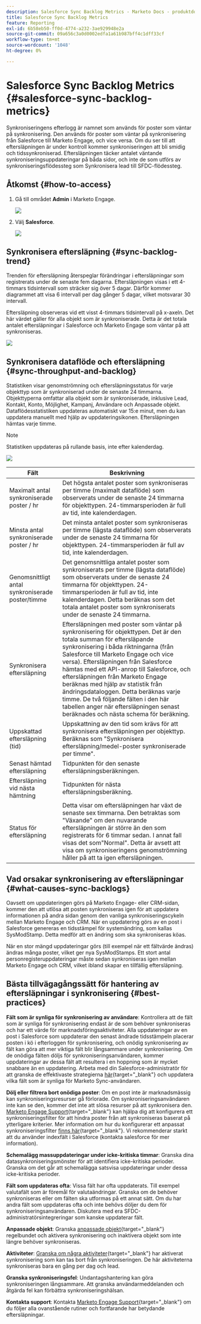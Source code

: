```yaml
---
description: Salesforce Sync Backlog Metrics - Marketo Docs - produktdokumentation
title: Salesforce Sync Backlog Metrics
feature: Reporting
exl-id: 6b58eb50-ff0d-4774-a232-3ae929948e2a
source-git-commit: 09a656c3a0d0002edfa1a61b987bff4c1dff33cf
workflow-type: tm+mt
source-wordcount: '1048'
ht-degree: 0%

---
```


# Salesforce Sync Backlog Metrics  {#salesforce-sync-backlog-metrics}

Synkroniseringens efterlogg är namnet som används för poster som väntar på synkronisering. Den används för poster som väntar på synkronisering från Salesforce till Marketo Engage, och vice versa. Om du ser till att eftersläpningen är under kontroll kommer synkroniseringen att bli smidig och tidssynkroniserad. Eftersläpningen täcker antalet väntande synkroniseringsuppdateringar på båda sidor, och inte de som utförs av synkroniseringsflödessteg som Synkronisera lead till SFDC-flödessteg.

## Åtkomst {#how-to-access}

1. Gå till området **Admin** i Marketo Engage.

   ![](assets/salesforce-sync-backlog-metrics-1.png)

1. Välj **Salesforce**.

   ![](assets/salesforce-sync-backlog-metrics-2.png)

## Synkronisera eftersläpning {#sync-backlog-trend}

Trenden för eftersläpning återspeglar förändringar i eftersläpningar som registrerats under de senaste fem dagarna. Eftersläpningen visas i ett 4-timmars tidsintervall som sträcker sig över 5 dagar. Därför kommer diagrammet att visa 6 intervall per dag gånger 5 dagar, vilket motsvarar 30 intervall.

Eftersläpning observeras vid ett visst 4-timmars tidsintervall på x-axeln. Det här värdet gäller för alla objekt som är synkroniserade. Detta är det totala antalet eftersläpningar i Salesforce och Marketo Engage som väntar på att synkroniseras.

![](assets/salesforce-sync-backlog-metrics-3.png)

## Synkronisera dataflöde och eftersläpning {#sync-throughput-and-backlog}

Statistiken visar genomströmning och eftersläpningsstatus för varje objekttyp som är synkroniserad under de senaste 24 timmarna. Objekttyperna omfattar alla objekt som är synkroniserade, inklusive Lead, Kontakt, Konto, Möjlighet, Kampanj, Användare och Anpassade objekt. Dataflödesstatistiken uppdateras automatiskt var 15:e minut, men du kan uppdatera manuellt med hjälp av uppdateringsikonen. Eftersläpningen hämtas varje timme.

>[!NOTE]
>
>Statistiken uppdateras på rullande basis, inte efter kalenderdag.

![](assets/salesforce-sync-backlog-metrics-4.png)

<table><thead>
  <tr>
    <th>Fält</th>
    <th>Beskrivning</th>
  </tr></thead>
<tbody>
  <tr>
    <td>Maximalt antal synkroniserade poster / hr</td>
    <td>Det högsta antalet poster som synkroniseras per timme (maximalt dataflöde) som observerats under de senaste 24 timmarna för objekttypen. 24-timmarsperioden är full av tid, inte kalenderdagen.</td>
  </tr>
  <tr>
    <td>Minsta antal synkroniserade poster / hr</td>
    <td>Det minsta antalet poster som synkroniseras per timme (lägsta dataflöde) som observerats under de senaste 24 timmarna för objekttypen. 24-timmarsperioden är full av tid, inte kalenderdagen.</td>
  </tr>
  <tr>
    <td>Genomsnittligt antal synkroniserade poster/timme</td>
    <td>Det genomsnittliga antalet poster som synkroniserats per timme (lägsta dataflöde) som observerats under de senaste 24 timmarna för objekttypen. 24-timmarsperioden är full av tid, inte kalenderdagen. Detta beräknas som det totala antalet poster som synkroniserats under de senaste 24 timmarna.</td>
  </tr>
  <tr>
    <td>Synkronisera eftersläpning</td>
    <td>Eftersläpningen med poster som väntar på synkronisering för objekttypen. Det är den totala summan för eftersläpande synkronisering i båda riktningarna (från Salesforce till Marketo Engage och vice versa). Eftersläpningen från Salesforce hämtas med ett API-anrop till Salesforce, och eftersläpningen från Marketo Engage beräknas med hjälp av statistik från ändringsdataloggen. Detta beräknas varje timme. De två följande fälten i den här tabellen anger när eftersläpningen senast beräknades och nästa schema för beräkning.</td>
  </tr>
  <tr>
    <td>Uppskattad eftersläpning (tid)</td>
    <td>Uppskattning av den tid som krävs för att synkronisera eftersläpningen per objekttyp. Beräknas som "Synkronisera eftersläpning/medel-poster synkroniserade per timme".</td>
  </tr>
  <tr>
    <td>Senast hämtad eftersläpning</td>
    <td>Tidpunkten för den senaste eftersläpningsberäkningen.</td>
  </tr>
  <tr>
    <td>Eftersläpning vid nästa hämtning</td>
    <td>Tidpunkten för nästa eftersläpningsberäkning.</td>
  </tr>
  <tr>
    <td>Status för eftersläpning</td>
    <td>Detta visar om eftersläpningen har växt de senaste sex timmarna. Den betraktas som "Växande" om den nuvarande eftersläpningen är större än den som registrerats för 6 timmar sedan. I annat fall visas det som"Normal". Detta är avsett att visa om synkroniseringens genomströmning håller på att ta igen eftersläpningen.</td>
  </tr>
</tbody></table>

## Vad orsakar synkronisering av eftersläpningar {#what-causes-sync-backlogs}

Oavsett om uppdateringen görs på Marketo Engage- eller CRM-sidan, kommer den att utlösa att posten synkroniseras igen för att uppdatera informationen på andra sidan genom den vanliga synkroniseringscykeln mellan Marketo Engage och CRM. När en uppdatering görs av en post i Salesforce genereras en tidsstämpel för systemändring, som kallas SysModStamp. Detta medför att en ändring som ska synkroniseras köas.

När en stor mängd uppdateringar görs (till exempel när ett fältvärde ändras) ändras många poster, vilket ger nya SysModStamps. Ett stort antal personregisteruppdateringar måste sedan synkroniseras igen mellan Marketo Engage och CRM, vilket ibland skapar en tillfällig eftersläpning.

## Bästa tillvägagångssätt för hantering av eftersläpningar i synkronisering {#best-practices}

**Fält som är synliga för synkronisering av användare**: Kontrollera att de fält som är synliga för synkronisering endast är de som behöver synkroniseras och har ett värde för marknadsföringsaktiviteter. Alla uppdateringar av en post i Salesforce som uppdaterar den senast ändrade tidsstämpeln placerar posten i kö i efterloggen för synkronisering, och onödig synkronisering av fält kan göra att mer viktiga fält blir långsammare under synkronisering. Om de onödiga fälten döljs för synkroniseringsanvändaren, kommer uppdateringar av dessa fält att resultera i en hoppning som är mycket snabbare än en uppdatering. Arbeta med din Salesforce-administratör för att granska de effektivaste strategierna [här](https://nation.marketo.com/t5/marketo-whisperer-blogs/best-practices-for-determining-which-fields-to-sync-with-marketo/ba-p/247449){target="_blank"} och uppdatera vilka fält som är synliga för Marketo Sync-användaren.

**Dölj eller filtrera bort onödiga poster**: Om en post inte är marknadsmässig kan synkroniseringsresurser gå förlorade. Om synkroniseringsanvändaren inte kan se den, kommer det inte att slösa resurser på att synkronisera den. [Marketo Engage Support](https://nation.marketo.com/t5/support/ct-p/Support#_blank){target="_blank"} kan hjälpa dig att konfigurera ett synkroniseringsfilter för att hindra poster från att synkroniseras baserat på ytterligare kriterier. Mer information om hur du konfigurerar ett anpassat synkroniseringsfilter [finns här](https://nation.marketo.com/t5/product-blogs/instructions-for-creating-a-custom-sync-rule/ba-p/242758){target="_blank"}. Vi rekommenderar starkt att du använder indexfält i Salesforce (kontakta salesforce för mer information).

**Schemalägg massuppdateringar under icke-kritiska timmar**: Granska dina datasynkroniseringsmönster för att identifiera icke-kritiska perioder. Granska om det går att schemalägga satsvisa uppdateringar under dessa icke-kritiska perioder.

**Fält som uppdateras ofta**: Vissa fält har ofta uppdaterats. Till exempel valutafält som är föremål för valutaändringar. Granska om de behöver synkroniseras eller om fälten ska utformas på ett annat sätt. Om du har andra fält som uppdateras ofta och inte behövs döljer du dem för synkroniseringsanvändaren. Diskutera med era SFDC-administratörsintegreringar som kanske uppdaterar fält.

**Anpassade objekt**: Granska [anpassade objekt](https://experienceleague.adobe.com/sv/docs/marketo/using/product-docs/crm-sync/salesforce-sync/sfdc-sync-details/sfdc-sync-custom-object-sync){target="_blank"} regelbundet och aktivera synkronisering och inaktivera objekt som inte längre behöver synkroniseras.

**Aktiviteter**: [Granska om några aktiviteter](https://experienceleague.adobe.com/sv/docs/marketo/using/product-docs/crm-sync/salesforce-sync/setup/optional-steps/customize-activities-sync){target="_blank"} har aktiverat synkronisering som kan tas bort från synkroniseringen.  De här aktiviteterna synkroniseras bara en gång per dag och lead.

**Granska synkroniseringsfel**: Undantagshantering kan göra synkroniseringen långsammare. Att granska användarmeddelanden och åtgärda fel kan förbättra synkroniseringshälsan.

**Kontakta support**: Kontakta [Marketo Engage Support](https://nation.marketo.com/t5/support/ct-p/Support#_blank){target="_blank"} om du följer alla ovanstående rutiner och fortfarande har betydande eftersläpningar.
